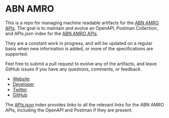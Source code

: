 # ABN AMROThis is a repo for managing machine readable artifacts for the [ABN AMRO APIs](https://www.abnamro.com). The goal is to maintain and evolve an OpenAPI, Postman Collection, and APIs.json index for the [ABN AMRO APIs](https://www.abnamro.com).They are a constant work in progress, and will be updated on a regular basis when new information is added, or more of the specifications are supported.Feel free to submit a pull request to evolve any of the artifacts, and leave GitHub issues if you have any questions, comments, or feedback.- [Website](https://www.abnamro.com)- [Developer](https://www.abnamro.com)- [Twitter](https://twitter.com/ABNAMRO_News)- [GitHub](https://github.com/ABNAMRO)The [APIs.json](https://github.com/api-evangelist/abn-amro/blob/master/apis.json) index provides links to all the relevant links for the ABN AMRO APIs, including the OpenAPI and Postman if they are present.